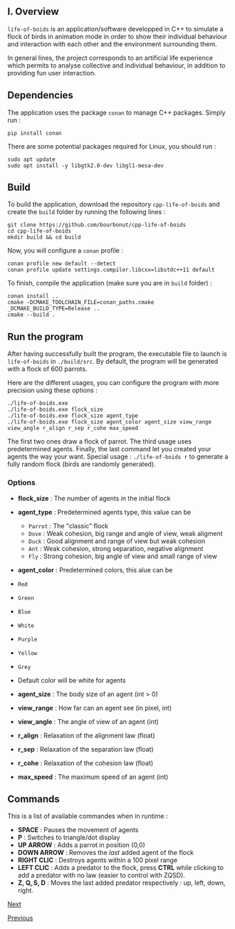 ## I.   Overview

`life-of-boids` is an application/software developped in C++ to simulate a flock of birds in animation mode in order to show their individual behaviour and interaction with each other and the environment surrounding them.

In general lines, the project corresponds to an artificial life experience which permits to analyse collective and individual behaviour, in addition to providing fun user interaction.

## Dependencies

The application uses the package `conan` to manage C++ packages.
Simply run :
```
pip install conan
```
There are some potential packages required for Linux, you should run :
```
sudo apt update
sudo apt install -y libgtk2.0-dev libgl1-mesa-dev
```

## Build

To build the application, download the repository `cpp-life-of-boids` and create the `build` folder by running the following lines :
```
git clone https://github.com/bourbonut/cpp-life-of-boids
cd cpp-life-of-boids
mkdir build && cd build
```
Now, you will configure a `conan` profile :
```
conan profile new default --detect
conan profile update settings.compiler.libcxx=libstdc++11 default
```
To finish, compile the application (make sure you are in `build` folder) :
```
conan install ..
cmake -DCMAKE_TOOLCHAIN_FILE=conan_paths.cmake _DCMAKE_BUILD_TYPE=Release ..
cmake --build .
```

## Run the program

After having successfully built the program, the executable file to launch is `life-of-boids` in `./build/src`. By default, the program will be generated with a flock of 600 parrots.

Here are the different usages, you can configure the program with more precision using these options :

```
./life-of-boids.exe
./life-of-boids.exe flock_size
./life-of-boids.exe flock_size agent_type
./life-of-boids.exe flock_size agent_color agent_size view_range view_angle r_align r_sep r_cohe max_speed
```
The first two ones draw a flock of parrot. The third usage uses predetermined agents. Finally, the last command let you created your agents the way your want.
Special usage : `./life-of-boids r` to generate a fully random flock (birds are randomly generated).

### Options

- **flock_size** : The number of agents in the initial flock
- **agent_type** : Predetermined agents type, this value can be
  - `Parrot` : The "classic" flock
  - `Dove` : Weak cohesion, big range and angle of view, weak aligment
  - `Duck` : Good alignment and range of view but weak cohesion
  - `Ant` : Weak cohesion, strong separation, negative alignment
  - `Fly` : Strong cohesion, big angle of view and small range of view
-  **agent_color**  : Predetermined colors, this alue can be
  - `Red`
  - `Green`
  -  `Blue`
  - `White`
  - `Purple`
  - `Yellow`
  - `Grey`
  - Default color will be white for agents

- **agent_size** : The body size of an agent (int > 0)
- **view_range** : How far can an agent see (in pixel, int)
- **view_angle** : The angle of view of an agent (int)
- **r_align** : Relaxation of the alignment law (float)
- **r_sep** : Relaxation of the separation law (float)
- **r_cohe** : Relaxation of the cohesion law (float)
- **max_speed** : The maximum speed of an agent (int)

## Commands

This is a list of available commandes when in runtime :
- **SPACE** : Pauses the movement of agents
- **P** : Switches to triangle/dot display
- **UP ARROW** : Adds a parrot in position (0,0)
- **DOWN ARROW** : Removes the _last_ added agent of the flock
- **RIGHT CLIC** : Destroys agents within a 100 pixel range
- **LEFT CLIC** : Adds a predator to the flock, press **CTRL** while clicking to add a predator with no law (easier to control with ZQSD).
- **Z, Q, S, D** : Moves the last added predator respectively : up, left, down, right.

[Next](./work_methodology.md)

[Previous](../../README.md)
